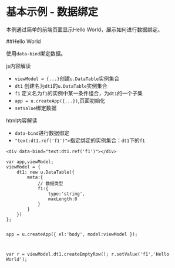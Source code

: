 # 基本示例 - 数据绑定

本例通过简单的前端页面显示Hello World，展示如何进行数据绑定。


##Hello World

使用`data-bind`绑定数据。

js内容解读

* `viewModel = {...}`创建`u.DataTable`实例集合
* `dt1` 创建名为`dt1`的`u.DataTable`实例集合
* `f1` 定义名为`f1`的实例中某一条件组合，为`dt1`的一个子集
* `app = u.createApp({...})`,页面初始化
* `setValue`绑定数据

html内容解读

* `data-bind`进行数据绑定
* `"text:dt1.ref('f1')">`指定绑定的实例集合：`dt1`下的`f1`

<div class="example-content"><div data-bind="text:dt1.ref('f1')"></div></div>
<div class="example-content ex-hide"><script>var app,viewModel;
viewModel = {
    dt1: new u.DataTable({
        meta:{
            // 数据类型
            f1:{
                type:'string',
                maxLength:8
            }
        }
    })
};

app = u.createApp({
    el:'body',
    model:viewModel
});

var r = viewModel.dt1.createEmptyRow();
r.setValue('f1','Hello World');

</script></div>
<div class="examples-code"><pre><code>&lt;div data-bind="text:dt1.ref('f1')">&lt;/div></code></pre>
</div>
<div class="examples-code"><pre><code>var app,viewModel;
viewModel = {
    dt1: new u.DataTable({
        meta:{
            // 数据类型
            f1:{
                type:'string',
                maxLength:8
            }
        }
    })
};

app = u.createApp({
    el:'body',
    model:viewModel
});

var r = viewModel.dt1.createEmptyRow();
r.setValue('f1','Hello World');
</code></pre>
</div>
